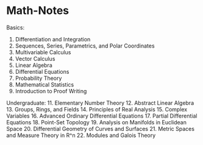 # Math-Notes

Basics:
1. Differentiation and Integration
2. Sequences, Series, Parametrics, and Polar Coordinates
3. Multivariable Calculus
4. Vector Calculus
5. Linear Algebra
6. Differential Equations
7. Probability Theory
8. Mathematical Statistics
9. Introduction to Proof Writing

Undergraduate:
11. Elementary Number Theory
12. Abstract Linear Algebra
13. Groups, Rings, and Fields
14. Principles of Real Analysis
15. Complex Variables
16. Advanced Ordinary Differential Equations
17. Partial Differential Equations
18. Point-Set Topology
19. Analysis on Manifolds in Euclidean Space
20. Differential Geometry of Curves and Surfaces
21. Metric Spaces and Measure Theory in R^n
22. Modules and Galois Theory



